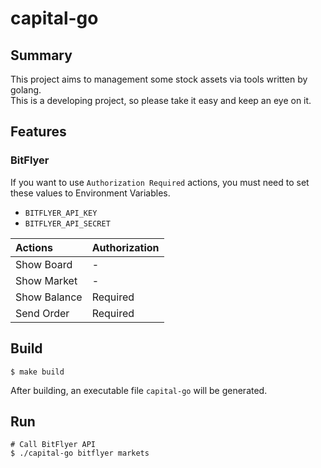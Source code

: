 # capital-go

## Summary
This project aims to management some stock assets via tools written by golang.  
This is a developing project, so please take it easy and keep an eye on it.


## Features
### BitFlyer
If you want to use `Authorization Required` actions, you must need to set these values to Environment Variables.
- `BITFLYER_API_KEY`
- `BITFLYER_API_SECRET`

| Actions | Authorization |
| :---- | :--- |
| Show Board | - |
| Show Market| - |
| Show Balance | Required |
| Send Order | Required |

## Build
```
$ make build
```
After building, an executable file `capital-go` will be generated.

## Run
```
# Call BitFlyer API
$ ./capital-go bitflyer markets
```
